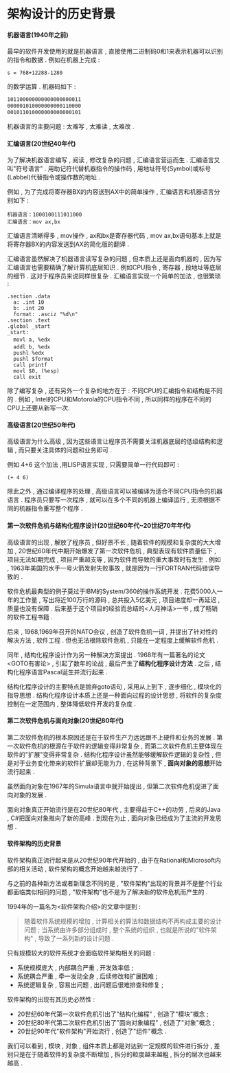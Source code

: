 # 架构设计的历史背景

#### 机器语言\(1940年之前\)

最早的软件开发使用的就是机器语言 , 直接使用二进制码0和1来表示机器可以识别的指令和数据 . 例如在机器上完成 :

```
s = 768+12288-1280
```

的数学运算 . 机器码如下 :

```bash
101100000000000000000011
000001010000000000110000
001011010000000000000101
```

机器语言的主要问题 : 太难写 , 太难读 , 太难改 .

#### 汇编语言\(20世纪40年代\)

为了解决机器语言编写 , 阅读 , 修改复杂的问题 , 汇编语言营运而生 . 汇编语言又叫"符号语言" . 用助记符代替机器指令的操作码 , 用地址符号\(Symbol\)或标号\(Labbel\)代替指令或操作数的地址 .

例如 , 为了完成将寄存器BX的内容送到AX中的简单操作 , 汇编语言和机器语言分别如下 :

```
机器语言：1000100111011000
汇编语言：mov ax,bx
```

汇编语言清晰得多 , mov操作 , ax和bx是寄存器代码 , mov ax,bx语句基本上就是将寄存器BX的内容发送到AX的简化版的翻译 .

汇编语言虽然解决了机器语言读写复杂的问题 , 但本质上还是面向机器的 , 因为写汇编语言也需要精确了解计算机底层知识 . 例如CPU指令 , 寄存器 , 段地址等底层的细节 . 这对于程序员来说同样很复杂 . 汇编语言实现一个简单的加法 , 也很繁琐 :

```
.section .data
  a: .int 10
  b: .int 20
  format: .asciz "%d\n"
.section .text
.global _start
_start:
  movl a, %edx　　
  addl b, %edx　　
  pushl %edx
  pushl $format
  call printf
  movl $0, (%esp)
  call exit
```

除了编写复杂 , 还有另外一个复杂的地方在于 : 不同CPU的汇编指令和结构是不同的 . 例如 , Intel的CPU和Motorola的CPU指令不同 , 所以同样的程序在不同的CPU上还要从新写一次.

#### 高级语言\(20世纪50年代\)

高级语言为什么高级 , 因为这些语言让程序员不需要关注机器底层的低级结构和逻辑 , 而只要关注具体的问题和业务即可 .

例如 4+6 这个加法 ,用LISP语言实现 , 只需要简单一行代码即可 :

```
(+ 4 6)
```

除此之外 , 通过编译程序的处理 , 高级语言可以被编译为适合不同CPU指令的机器语言 . 程序员只要写一次程序 , 就可以在多个不同的机器上编译运行 , 无须根据不同的机器指令重写整个程序 .

#### 第一次软件危机与结构化程序设计\(20世纪60年代~20世纪70年年代\)

高级语言的出现 , 解放了程序员 , 但好景不长 , 随着软件的规模和复杂度的大大增加 , 20世纪60年代中期开始爆发了第一次软件危机 , 典型表现有软件质量低下 , 项目无法如期完成 , 项目严重超支等 , 因为软件而导致的重大事故时有发生 . 例如 , 1963年美国的水手一号火箭发射失败事故 , 就是因为一行FORTRAN代码错误导致的 .

软件危机最典型的例子莫过于IBM的System/360的操作系统开发 . 花费5000人一年的工作量 , 写出将近100万行的源码 , 总共投入5亿美元 , 项目进度却一再延迟 , 质量也没有保障 . 后来基于这个项目的经验而总结的&lt;人月神话&gt;一书 , 成了畅销的软件工程书籍 .

后来 , 1968,1969年召开的NATO会议 , 创造了软件危机一词 , 并提出了针对性的解决方法 , 软件工程 . 但也无法根除软件危机 , 只能在一定程度上缓解软件危机 .

同年 , 结构化程序设计作为另一种解决方案提出 . 1968年有一篇著名的论文&lt;GOTO有害论&gt; , 引起了数年的论战 , 最后产生了**结构化程序设计方法** . 之后 , 结构化程序语言Pascal诞生并流行起来 .

结构化程序设计的主要特点是抛弃goto语句 , 采用从上到下 , 逐步细化 , 模块化的指导思想 . 结构化程序设计本质上还是一种面向过程的设计思想 , 将软件的复杂度控制在一定范围内 , 整体降低软件开发的复杂度 .

#### 第二次软件危机与面向对象\(20世纪80年代\)

第二次软件危机的根本原因还是在于软件生产力远远跟不上硬件和业务的发展 . 第一次软件危机的根源在于软件的逻辑变得非常复杂 , 而第二次软件危机主要体现在软件的"扩展"变得非常复杂 . 结构化程序设计虽然能够缓解软件逻辑的复杂性 , 但是对于业务变化带来的软件扩展却无能为力 , 在这种背景下 , **面向对象的思想**开始流行起来 .

虽然面向对象在1967年的Simula语言中就开始提出 , 但第二次软件危机促进了面向对象的发展 .

面向对象真正开始流行是在20世纪80年代 , 主要得益于C++的功劳 , 后来的Java , C\#把面向对象推向了新的高峰 . 到现在为止 , 面向对象已经成为了主流的开发思想 .

#### 软件架构的历史背景

软件架构真正流行起来是从20世纪90年代开始的 , 由于在Rational和Microsoft内部的相关活动 , 软件架构的概念开始越来越流行了 .

与之前的各种新方法或者新理念不同的是 , "软件架构"出现的背景并不是整个行业都面临类似相同的问题 , "软件架构"也不是为了解决新的软件危机而产生的 .

1994年的一篇名为&lt;软件架构介绍&gt;的文章中提到 :

> 随着软件系统规模的增加 , 计算相关的算法和数据结构不再构成主要的设计问题 ; 当系统由许多部分组成时 , 整个系统的组织 , 也就是所说的"软件架构" , 导致了一系列新的设计问题 .

只有规模较大的软件系统才会面临软件架构相关的问题 :

* 系统规模庞大 , 内部耦合严重 , 开发效率低 ; 
* 系统耦合严重 , 牵一发动全身 , 后续修改和扩展困难 ; 
* 系统逻辑复杂 , 容易出问题 , 出问题后很难排查和修复 ; 

软件架构的出现有其历史必然性 :

* 20世纪60年代第一次软件危机引出了"结构化编程" , 创造了"模块"概念 ; 
* 20世纪80年代第二次软件危机引出了"面向对象编程" , 创造了"对象"概念 ; 
* 20世纪90年代"软件架构"开始流行 , 创造了"组件"概念 . 

我们可以看到 , 模块 , 对象 , 组件本质上都是对达到一定规模的软件进行拆分 , 差别只是在于随着软件的复杂度不断增加 , 拆分的粒度越来越粗 , 拆分的层次也越来越高 . 



